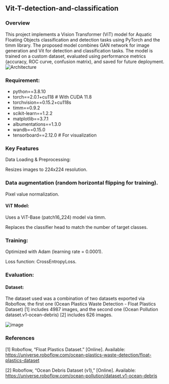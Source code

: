 ## Vit-T-detection-and-classification
### Overview
This project implements a Vision Transformer (ViT) model for Aquatic Floating Objects classification and detection tasks using PyTorch and the timm library. The proposed model combines GAN network for image generation and Vit for detection and classification tasks. The model is trained on a custom dataset, evaluated using performance metrics (accuracy, ROC curve, confusion matrix), and saved for future deployment.
![Architecture](https://github.com/user-attachments/assets/363034e6-ea8f-4be0-a894-f71b907f0c2c)

### Requirement:
- python==3.8.10
- torch==2.0.1+cu118  # With CUDA 11.8
- torchvision==0.15.2+cu118s
- timm==0.9.2
- scikit-learn==1.2.2
- matplotlib==3.7.1
- albumentations==1.3.0  
- wandb==0.15.0  
- tensorboard==2.12.0  # For visualization

### Key Features
Data Loading & Preprocessing:

Resizes images to 224x224 resolution.

### Data augmentation (random horizontal flipping for training).

Pixel value normalization.

#### ViT Model:

Uses a ViT-Base (patch16_224) model via timm.

Replaces the classifier head to match the number of target classes.

### Training:

Optimized with Adam (learning rate = 0.0001).

Loss function: CrossEntropyLoss.


### Evaluation:

#### Dataset:
The dataset used was a combination of two datasets exported via Roboflow, the first one (Ocean Plastics Waste Detection - Float
Plastics Dataset) [1] includes 4987 images, and the second one (Ocean Pollution dataset.v1-ocean-debris) [2] includes 626 images. 

![image](https://github.com/user-attachments/assets/9101153f-4c68-4ea1-b608-18071a42d76a)

### References
[1] Roboflow, “Float Plastics Dataset.” [Online]. Available:
https://universe.roboflow.com/ocean-plastics-waste-detection/float-plastics-dataset

[2] Roboflow, “Ocean Debris Dataset (v1),” [Online]. Available:
https://universe.roboflow.com/ocean-pollution/dataset.v1-ocean-debris
